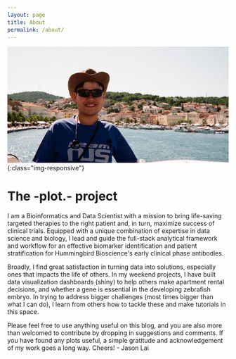 ```yaml
---
layout: page
title: About
permalink: /about/
---
```


![](/assets/img/jlai_croatia.webp){:class="img-responsive"}

# The -plot.- project  

I am a Bioinformatics and Data Scientist with a mission to bring life-saving targeted therapies to the right patient and, in turn, maximize success of clinical trials. Equipped with a unique combination of expertise in data science and biology, I lead and guide the full-stack analytical framework and workflow for an effective biomarker identification and patient stratification for Hummingbird Bioscience's early clinical phase antibodies.  

Broadly, I find great satisfaction in turning data into solutions, especially ones that impacts the life of others. In my weekend projects, I have built data visualization dashboards (shiny) to help others make apartment rental decisions, and whether a gene is essential in the developing zebrafish embryo. In trying to address bigger challenges (most times bigger than what I can do), I learn from others how to tackle these and make tutorials in this space.  

Please feel free to use anything useful on this blog, and you are also more than welcomed to contribute by dropping in suggestions and comments. If you have found any plots useful, a simple gratitude and acknowledgement of my work goes a long way.  Cheers! - Jason Lai
